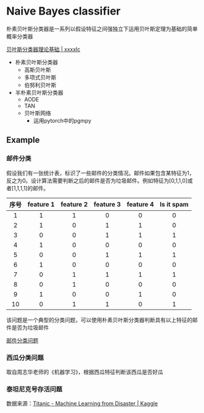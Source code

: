 # Naive Bayes classifier

朴素贝叶斯分类器是一系列以假设特征之间强独立下运用贝叶斯定理为基础的简单概率分类器



[贝叶斯分类器理论基础 | xxxxlc](https://xxxxlc.github.io/2022/01/17/bei-xie-si-fen-lei-qi-li-lun-ji-chu/)

- 朴素贝叶斯分类器
  - 高斯贝叶斯
  - 多项式贝叶斯
  - 伯努利贝叶斯
- 半朴素贝叶斯分类器
  - AODE
  - TAN
  - 贝叶斯网络
    - 运用pytorch中的pgmpy



## Example

### 邮件分类

假设我们有一张统计表，标识了一些邮件的分类情况。邮件如果包含某特征为1，反之为0。设计算法需要判断之后的邮件是否为垃圾邮件。例如特征为[0,1,1,0]或者[1,1,1,1]的邮件。

| 序号 | feature 1 | feature 2 | feature 3 | feature 4 | Is it spam |
| :--: | :-------: | :-------: | :-------: | :-------: | :--------: |
|  1   |     1     |     1     |     0     |     0     |     0      |
|  2   |     1     |     0     |     1     |     1     |     0      |
|  3   |     0     |     0     |     1     |     1     |     1      |
|  4   |     1     |     0     |     0     |     0     |     0      |
|  5   |     0     |     0     |     1     |     1     |     1      |
|  6   |     1     |     0     |     0     |     0     |     0      |
|  7   |     0     |     1     |     1     |     1     |     1      |
|  8   |     0     |     1     |     0     |     0     |     0      |
|  9   |     1     |     0     |     0     |     1     |     0      |
|  10  |     0     |     1     |     1     |     0     |     1      |

该问题是一个典型的分类问题，可以使用朴素贝叶斯分类器判断具有以上特征的邮件是否为垃圾邮件

[邮件分类问题](https://github.com/xxxxlc/Machine-Learning/blob/main/ML_tensorflow/Naive_Bayes_Classifier/example/mail.py)



### 西瓜分类问题

取自周志华老师的《机器学习》，根据西瓜特征判断该西瓜是否好瓜



### 泰坦尼克号存活问题

数据来源：[Titanic - Machine Learning from Disaster | Kaggle](https://www.kaggle.com/c/titanic/overview)

